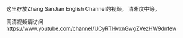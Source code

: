 这里存放Zhang SanJian English Channel的视频。 清晰度中等。


高清视频请访问 https://www.youtube.com/channel/UCyRTHvxnGwgZVezHW9dnfew 

